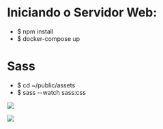 # Iniciando o Servidor Web:

- $ npm install
- $ docker-compose up

# Sass

- $ cd ~/public/assets
- $ sass --watch sass:css

[![](https://github.com/LonghiniDev/missao-spotify/blob/master/Spotify%20Account%20Overview.png)](#)

[![](https://github.com/LonghiniDev/missao-spotify/blob/master/Spotify%20Account%20Profile.png)](#)